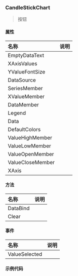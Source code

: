 ### CandleStickChart
> 按钮

#### 属性
| 名称 | 说明 |
|:---|:---|
| EmptyDataText |  |
| XAxisValues |  |
| YValueFontSize |  |
| DataSource |  |
| SeriesMember |  |
| XValueMember |  |
| DataMember |  |
| Legend |  |
| Data |  |
| DefaultColors |  |
| ValueHighMember |  |
| ValueLowMember |  |
| ValueOpenMember |  |
| ValueCloseMember |  |
| XAxis |  |

#### 方法
| 名称 | 说明 |
|:---|:---|
| DataBind |  |
| Clear |  |

#### 事件
| 名称 | 说明 |
|:---|:---|
| ValueSelected |  |

#### 示例代码